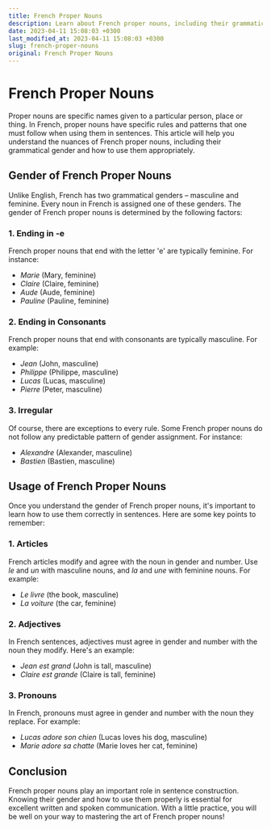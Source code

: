 ```yaml
---
title: French Proper Nouns
description: Learn about French proper nouns, including their grammatical gender and how to use them in French sentences.
date: 2023-04-11 15:08:03 +0300
last_modified_at: 2023-04-11 15:08:03 +0300
slug: french-proper-nouns
original: French Proper Nouns
---
```

# French Proper Nouns

Proper nouns are specific names given to a particular person, place or thing. In French, proper nouns have specific rules and patterns that one must follow when using them in sentences. This article will help you understand the nuances of French proper nouns, including their grammatical gender and how to use them appropriately.

## Gender of French Proper Nouns

Unlike English, French has two grammatical genders – masculine and feminine. Every noun in French is assigned one of these genders. The gender of French proper nouns is determined by the following factors:

### 1. Ending in -e

French proper nouns that end with the letter 'e' are typically feminine. For instance:

- *Marie* (Mary, feminine)
- *Claire* (Claire, feminine)
- *Aude* (Aude, feminine)
- *Pauline* (Pauline, feminine)

### 2. Ending in Consonants

French proper nouns that end with consonants are typically masculine. For example:

- *Jean* (John, masculine)
- *Philippe* (Philippe, masculine)
- *Lucas* (Lucas, masculine)
- *Pierre* (Peter, masculine)

### 3. Irregular

Of course, there are exceptions to every rule. Some French proper nouns do not follow any predictable pattern of gender assignment. For instance:

- *Alexandre* (Alexander, masculine)
- *Bastien* (Bastien, masculine)

## Usage of French Proper Nouns

Once you understand the gender of French proper nouns, it's important to learn how to use them correctly in sentences. Here are some key points to remember:

### 1. Articles

French articles modify and agree with the noun in gender and number. Use *le* and *un* with masculine nouns, and *la* and *une* with feminine nouns. For example:

- *Le livre* (the book, masculine) 
- *La voiture* (the car, feminine)

### 2. Adjectives

In French sentences, adjectives must agree in gender and number with the noun they modify. Here's an example:

- *Jean est grand* (John is tall, masculine)
- *Claire est grande* (Claire is tall, feminine)

### 3. Pronouns

In French, pronouns must agree in gender and number with the noun they replace. For example:

- *Lucas adore son chien* (Lucas loves his dog, masculine)
- *Marie adore sa chatte* (Marie loves her cat, feminine)

## Conclusion

French proper nouns play an important role in sentence construction. Knowing their gender and how to use them properly is essential for excellent written and spoken communication. With a little practice, you will be well on your way to mastering the art of French proper nouns!